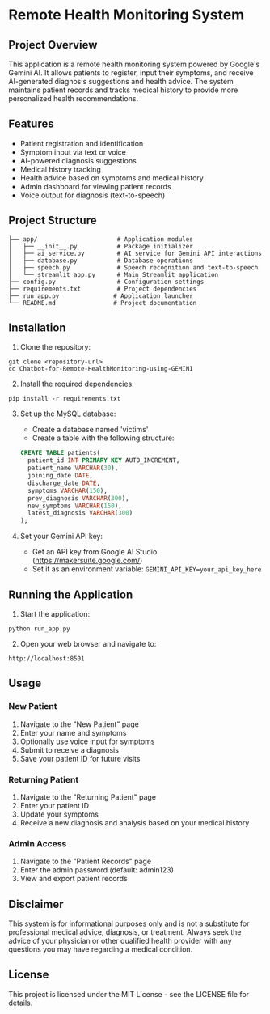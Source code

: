 # Remote Health Monitoring System

## Project Overview
This application is a remote health monitoring system powered by Google's Gemini AI. It allows patients to register, input their symptoms, and receive AI-generated diagnosis suggestions and health advice. The system maintains patient records and tracks medical history to provide more personalized health recommendations.

## Features
- Patient registration and identification
- Symptom input via text or voice
- AI-powered diagnosis suggestions
- Medical history tracking
- Health advice based on symptoms and medical history
- Admin dashboard for viewing patient records
- Voice output for diagnosis (text-to-speech)

## Project Structure
```
├── app/                      # Application modules
│   ├── __init__.py           # Package initializer
│   ├── ai_service.py         # AI service for Gemini API interactions
│   ├── database.py           # Database operations
│   ├── speech.py             # Speech recognition and text-to-speech
│   └── streamlit_app.py      # Main Streamlit application
├── config.py                 # Configuration settings
├── requirements.txt          # Project dependencies
├── run_app.py               # Application launcher
└── README.md                # Project documentation
```

## Installation

1. Clone the repository:
```
git clone <repository-url>
cd Chatbot-for-Remote-HealthMonitoring-using-GEMINI
```

2. Install the required dependencies:
```
pip install -r requirements.txt
```

3. Set up the MySQL database:
   - Create a database named 'victims'
   - Create a table with the following structure:
   ```sql
   CREATE TABLE patients(
     patient_id INT PRIMARY KEY AUTO_INCREMENT,
     patient_name VARCHAR(30),
     joining_date DATE,
     discharge_date DATE,
     symptoms VARCHAR(150),
     prev_diagnosis VARCHAR(300),
     new_symptoms VARCHAR(150),
     latest_diagnosis VARCHAR(300)
   );
   ```

4. Set your Gemini API key:
   - Get an API key from Google AI Studio (https://makersuite.google.com/)
   - Set it as an environment variable: `GEMINI_API_KEY=your_api_key_here`

## Running the Application

1. Start the application:
```
python run_app.py
```

2. Open your web browser and navigate to:
```
http://localhost:8501
```

## Usage

### New Patient
1. Navigate to the "New Patient" page
2. Enter your name and symptoms
3. Optionally use voice input for symptoms
4. Submit to receive a diagnosis
5. Save your patient ID for future visits

### Returning Patient
1. Navigate to the "Returning Patient" page
2. Enter your patient ID
3. Update your symptoms
4. Receive a new diagnosis and analysis based on your medical history

### Admin Access
1. Navigate to the "Patient Records" page
2. Enter the admin password (default: admin123)
3. View and export patient records

## Disclaimer
This system is for informational purposes only and is not a substitute for professional medical advice, diagnosis, or treatment. Always seek the advice of your physician or other qualified health provider with any questions you may have regarding a medical condition.

## License
This project is licensed under the MIT License - see the LICENSE file for details.